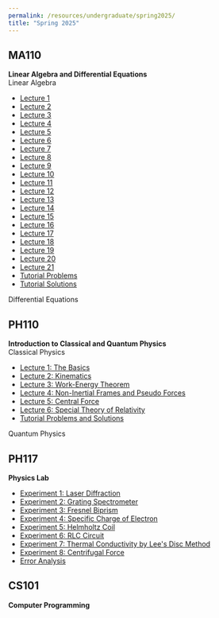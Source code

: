 ```yaml
---
permalink: /resources/undergraduate/spring2025/
title: "Spring 2025"
---
```


MA110
---
**Linear Algebra and Differential Equations** \
Linear Algebra
- [Lecture 1](https://aarushbhattofficial.github.io/files/undergraduate/spring2025/MA110/MA110_LA/MA110_LA_L1.pdf)
- [Lecture 2](https://aarushbhattofficial.github.io/files/undergraduate/spring2025/MA110/MA110_LA/MA110_LA_L2.pdf)
- [Lecture 3](https://aarushbhattofficial.github.io/files/undergraduate/spring2025/MA110/MA110_LA/MA110_LA_L3.pdf)
- [Lecture 4](https://aarushbhattofficial.github.io/files/undergraduate/spring2025/MA110/MA110_LA/MA110_LA_L4.pdf)
- [Lecture 5](https://aarushbhattofficial.github.io/files/undergraduate/spring2025/MA110/MA110_LA/MA110_LA_L5.pdf)
- [Lecture 6](https://aarushbhattofficial.github.io/files/undergraduate/spring2025/MA110/MA110_LA/MA110_LA_L6.pdf)
- [Lecture 7](https://aarushbhattofficial.github.io/files/undergraduate/spring2025/MA110/MA110_LA/MA110_LA_L7.pdf)
- [Lecture 8](https://aarushbhattofficial.github.io/files/undergraduate/spring2025/MA110/MA110_LA/MA110_LA_L8.pdf)
- [Lecture 9](https://aarushbhattofficial.github.io/files/undergraduate/spring2025/MA110/MA110_LA/MA110_LA_L9.pdf)
- [Lecture 10](https://aarushbhattofficial.github.io/files/undergraduate/spring2025/MA110/MA110_LA/MA110_LA_L10.pdf)
- [Lecture 11](https://aarushbhattofficial.github.io/files/undergraduate/spring2025/MA110/MA110_LA/MA110_LA_L11.pdf)
- [Lecture 12](https://aarushbhattofficial.github.io/files/undergraduate/spring2025/MA110/MA110_LA/MA110_LA_L12.pdf)
- [Lecture 13](https://aarushbhattofficial.github.io/files/undergraduate/spring2025/MA110/MA110_LA/MA110_LA_L13.pdf)
- [Lecture 14](https://aarushbhattofficial.github.io/files/undergraduate/spring2025/MA110/MA110_LA/MA110_LA_L14.pdf)
- [Lecture 15](https://aarushbhattofficial.github.io/files/undergraduate/spring2025/MA110/MA110_LA/MA110_LA_L15.pdf)
- [Lecture 16](https://aarushbhattofficial.github.io/files/undergraduate/spring2025/MA110/MA110_LA/MA110_LA_L16.pdf)
- [Lecture 17](https://aarushbhattofficial.github.io/files/undergraduate/spring2025/MA110/MA110_LA/MA110_LA_L17.pdf)
- [Lecture 18](https://aarushbhattofficial.github.io/files/undergraduate/spring2025/MA110/MA110_LA/MA110_LA_L18.pdf)
- [Lecture 19](https://aarushbhattofficial.github.io/files/undergraduate/spring2025/MA110/MA110_LA/MA110_LA_L19.pdf)
- [Lecture 20](https://aarushbhattofficial.github.io/files/undergraduate/spring2025/MA110/MA110_LA/MA110_LA_L20.pdf)
- [Lecture 21](https://aarushbhattofficial.github.io/files/undergraduate/spring2025/MA110/MA110_LA/MA110_LA_L21.pdf)
- [Tutorial Problems](https://aarushbhattofficial.github.io/files/undergraduate/spring2025/MA110/MA110_LA/MA110_LA_Tutorial_Problems.pdf)
- [Tutorial Solutions](https://aarushbhattofficial.github.io/files/undergraduate/spring2025/MA110/MA110_LA/MA110_LA_Tutorial_Solutions.pdf)


Differential Equations


PH110
---
**Introduction to Classical and Quantum Physics** \
Classical Physics
- [Lecture 1: The Basics](https://aarushbhattofficial.github.io/files/undergraduate/spring2025/PH110/PH110_C/PH110_C_L1.pdf)
- [Lecture 2: Kinematics](https://aarushbhattofficial.github.io/files/undergraduate/spring2025/PH110/PH110_C/PH110_C_L2.pdf)
- [Lecture 3: Work-Energy Theorem](https://aarushbhattofficial.github.io/files/undergraduate/spring2025/PH110/PH110_C/PH110_C_L3.pdf)
- [Lecture 4: Non-Inertial Frames and Pseudo Forces](https://aarushbhattofficial.github.io/files/undergraduate/spring2025/PH110/PH110_C/PH110_C_L4.pdf)
- [Lecture 5: Central Force](https://aarushbhattofficial.github.io/files/undergraduate/spring2025/PH110/PH110_C/PH110_C_L5.pdf)
- [Lecture 6: Special Theory of Relativity](https://aarushbhattofficial.github.io/files/undergraduate/spring2025/PH110/PH110_C/PH110_C_L6.pdf)
- [Tutorial Problems and Solutions](https://aarushbhattofficial.github.io/files/undergraduate/spring2025/PH110/PH110_C/PH110_C_Tutorial_Problems_and_Solutions.pdf)

Quantum Physics

PH117
---
**Physics Lab**
- [Experiment 1: Laser Diffraction](https://aarushbhattofficial.github.io/files/undergraduate/spring2025/PH117/PH117_P1.pdf)
- [Experiment 2: Grating Spectrometer](https://aarushbhattofficial.github.io/files/undergraduate/spring2025/PH117/PH117_P2.pdf)
- [Experiment 3: Fresnel Biprism](https://aarushbhattofficial.github.io/files/undergraduate/spring2025/PH117/PH117_P3.pdf)
- [Experiment 4: Specific Charge of Electron](https://aarushbhattofficial.github.io/files/undergraduate/spring2025/PH117/PH117_P4.pdf)
- [Experiment 5: Helmholtz Coil](https://aarushbhattofficial.github.io/files/undergraduate/spring2025/PH117/PH117_P5.pdf)
- [Experiment 6: RLC Circuit](https://aarushbhattofficial.github.io/files/undergraduate/spring2025/PH117/PH117_P6.pdf)
- [Experiment 7: Thermal Conductivity by Lee's Disc Method](https://aarushbhattofficial.github.io/files/undergraduate/spring2025/PH117/PH117_P7.pdf)
- [Experiment 8: Centrifugal Force](https://aarushbhattofficial.github.io/files/undergraduate/spring2025/PH117/PH117_P8.pdf)
- [Error Analysis](https://aarushbhattofficial.github.io/files/undergraduate/spring2025/PH117/PH117_Error_Analysis.pdf)


CS101
---
**Computer Programming**









